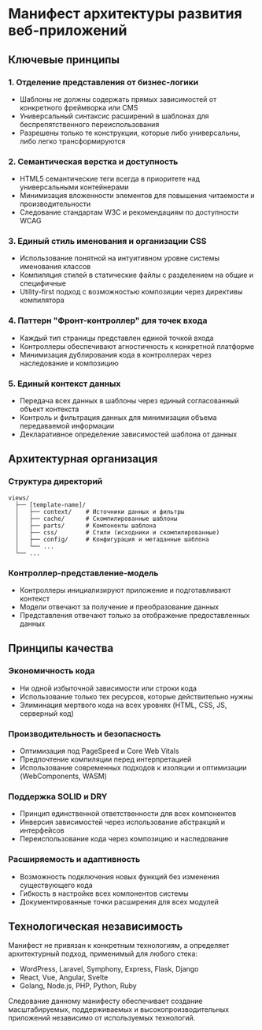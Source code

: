 # Манифест архитектуры развития веб-приложений

## Ключевые принципы

### 1. Отделение представления от бизнес-логики
- Шаблоны не должны содержать прямых зависимостей от конкретного фреймворка или CMS
- Универсальный синтаксис расширений в шаблонах для беспрепятственного переиспользования
- Разрешены только те конструкции, которые либо универсальны, либо легко трансформируются

### 2. Семантическая верстка и доступность
- HTML5 семантические теги всегда в приоритете над универсальными контейнерами
- Минимизация вложенности элементов для повышения читаемости и производительности
- Следование стандартам W3C и рекомендациям по доступности WCAG

### 3. Единый стиль именования и организации CSS
- Использование понятной на интуитивном уровне системы именования классов
- Компиляция стилей в статические файлы с разделением на общие и специфичные
- Utility-first подход с возможностью композиции через директивы компилятора

### 4. Паттерн "Фронт-контроллер" для точек входа
- Каждый тип страницы представлен единой точкой входа
- Контроллеры обеспечивают агностичность к конкретной платформе
- Минимизация дублирования кода в контроллерах через наследование и композицию

### 5. Единый контекст данных
- Передача всех данных в шаблоны через единый согласованный объект контекста
- Контроль и фильтрация данных для минимизации объема передаваемой информации
- Декларативное определение зависимостей шаблона от данных

## Архитектурная организация

### Структура директорий
```
views/
  ├── [template-name]/
  │   ├── context/    # Источники данных и фильтры
  │   ├── cache/      # Скомпилированные шаблоны
  │   ├── parts/      # Компоненты шаблона
  │   ├── css/        # Стили (исходники и скомпилированные)
  │   ├── config/     # Конфигурация и метаданные шаблона
  │   └── ...
  └── ...
```

### Контроллер-представление-модель
- Контроллеры инициализируют приложение и подготавливают контекст
- Модели отвечают за получение и преобразование данных
- Представления отвечают только за отображение предоставленных данных

## Принципы качества

### Экономичность кода
- Ни одной избыточной зависимости или строки кода
- Использование только тех ресурсов, которые действительно нужны
- Элиминация мертвого кода на всех уровнях (HTML, CSS, JS, серверный код)

### Производительность и безопасность
- Оптимизация под PageSpeed и Core Web Vitals
- Предпочтение компиляции перед интерпретацией
- Использование современных подходов к изоляции и оптимизации (WebComponents, WASM)

### Поддержка SOLID и DRY
- Принцип единственной ответственности для всех компонентов
- Инверсия зависимостей через использование абстракций и интерфейсов
- Переиспользование кода через композицию и наследование

### Расширяемость и адаптивность
- Возможность подключения новых функций без изменения существующего кода
- Гибкость в настройке всех компонентов системы
- Документированные точки расширения для всех модулей

## Технологическая независимость

Манифест не привязан к конкретным технологиям, а определяет архитектурный подход, применимый для любого стека:
- WordPress, Laravel, Symphony, Express, Flask, Django
- React, Vue, Angular, Svelte
- Golang, Node.js, PHP, Python, Ruby

Следование данному манифесту обеспечивает создание масштабируемых, поддерживаемых и высокопроизводительных приложений независимо от используемых технологий.